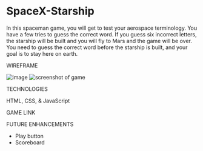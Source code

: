 # SpaceX-Starship

In this spaceman game, you will get to test your aerospace terminology. You have a few tries to guess the correct word. If you guess six incorrect letters, the starship will be built and you will fly to Mars and the game will be over. You need to guess the correct word before the starship is built, and your goal is to stay here on earth.



WIREFRAME

![image](https://github.com/DAVNILOV/SpaceX-Starship/assets/114885055/e0172fb4-018c-4512-b0c6-7a799ef44a93)
![screenshot of game](https://github.com/DAVNILOV/SpaceX-Starship/assets/114885055/08b7def2-151b-4e4f-b129-b0dc3e7e43ee)



TECHNOLOGIES

HTML, CSS, & JavaScript



GAME LINK



FUTURE ENHANCEMENTS
- Play button
- Scoreboard
